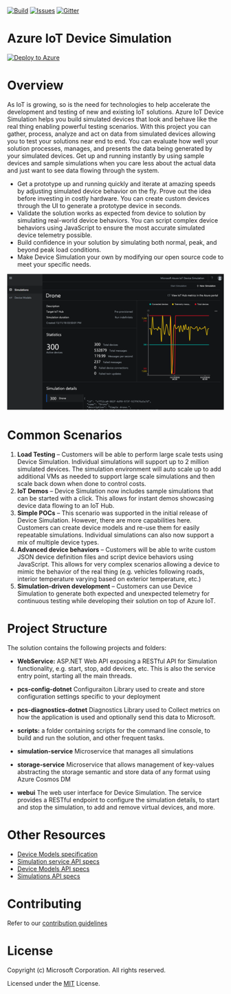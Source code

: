 [![Build][build-badge]][build-url]
[![Issues][issues-badge]][issues-url]
[![Gitter][gitter-badge]][gitter-url]

Azure IoT Device Simulation
=====================================

[![Deploy to Azure](http://azuredeploy.net/deploybutton.png)](https://www.azureiotsolutions.com/Accelerators#solutions/types/DS)

Overview
========

As IoT is growing, so is the need for technologies to help accelerate the development and testing of new and existing IoT solutions. Azure IoT Device Simulation helps you build simulated devices that look and behave like the real thing enabling powerful testing scenarios. With this project you can gather, process, analyze and act on data from simulated devices allowing you to test your solutions near end to end. You can evaluate how well your solution processes, manages, and presents the data being generated by your simulated devices.
Get up and running instantly by using sample devices and sample simulations when you care less about the actual data and just want to see data flowing through the system.

- Get a prototype up and running quickly and iterate at amazing speeds by adjusting simulated device behavior on the fly. Prove out the idea before investing in costly hardware. You can create custom devices through the UI to generate a prototype device in seconds.
- Validate the solution works as expected from device to solution by simulating real-world device behaviors. You can script complex device behaviors using JavaScript to ensure the most accurate simulated device telemetry possible.
- Build confidence in your solution by simulating both normal, peak, and beyond peak load conditions.
- Make Device Simulation your own by modifying our open source code to meet your specific needs. 

![Device Simulation Screen Shot](/docs/SimulationScreenShot.png)


Common Scenarios
================

1.	**Load Testing** – Customers will be able to perform large scale tests using Device Simulation. Individual simulations will support up to 2 million simulated devices. The simulation environment will auto scale up to add additional VMs as needed to support large scale simulations and then scale back down when done to control costs.
2.	**IoT Demos** – Device Simulation now includes sample simulations that can be started with a click. This allows for instant demos showcasing device data flowing to an IoT Hub.
3.	**Simple POCs** – This scenario was supported in the initial release of Device Simulation. However, there are more capabilities here. Customers can create device models and re-use them for easily repeatable simulations. Individual simulations can also now support a mix of multiple device types.
4.	**Advanced device behaviors** – Customers will be able to write custom JSON device definition files and script device behaviors using JavaScript. This allows for very complex scenarios allowing a device to mimic the behavior of the real thing (e.g. vehicles following roads, interior temperature varying based on exterior temperature, etc.)
5.	**Simulation-driven development** – Customers can use Device Simulation to generate both expected and unexpected telemetry for continuous testing while developing their solution on top of Azure IoT.


Project Structure
=====================

The solution contains the following projects and folders:
-	**WebService:** ASP.NET Web API exposing a RESTful API for Simulation functionality, e.g. start, stop, add devices, etc. This is also the service entry point, starting all the main threads.

- **pcs-config-dotnet**  Configuraiton Library used to create and store configuration settings specific to your deployment
- **pcs-diagnostics-dotnet** Diagnostics Library used to Collect metrics on how the application is used and optionally send this data to Microsoft.
-	**scripts:** a folder containing scripts for the command line console, to build and run the solution, and other frequent tasks.
- **simulation-service** Microservice that manages all simulations
- **storage-service** Microservice that allows management of key-values abstracting the storage semantic and store data of any format using Azure Cosmos DM
- **webui** The web user interface for Device Simulation. The service provides a RESTful endpoint to configure the simulation details, to start and stop the simulation, to add and remove virtual devices, and more.

Other Resources
====================================

-	[Device Models specification](https://github.com/Azure/device-simulation-dotnet/wiki/Device-Models)
-	[Simulation service API specs](https://github.com/Azure/device-simulation-dotnet/wiki/%5BAPI-Specifications%5D-Service)
-	[Device Models API specs](https://github.com/Azure/device-simulation-dotnet/wiki/%5BAPI-Specifications%5D-Device-Models)
-	[Simulations API specs](https://github.com/Azure/device-simulation-dotnet/wiki/%5BAPI-Specifications%5D-Simulations)


Contributing
============
Refer to our [contribution guidelines](docs/CONTRIBUTING.md)

License
=======
Copyright (c) Microsoft Corporation. All rights reserved.

Licensed under the [MIT](LICENSE) License.

[build-badge]: https://img.shields.io/travis/Azure/azure-iot-pcs-simulation.svg
[build-url]: https://travis-ci.org/Azure/azure-iot-pcs-simulation
[issues-badge]: https://img.shields.io/github/issues/azure/azure-iot-pcs-simulation.svg
[issues-url]: https://github.com/azure/azure-iot-pcs-simulation/issues
[gitter-badge]: https://img.shields.io/gitter/room/azure/iot-solutions.js.svg
[gitter-url]: https://gitter.im/Azure/iot-solutions
